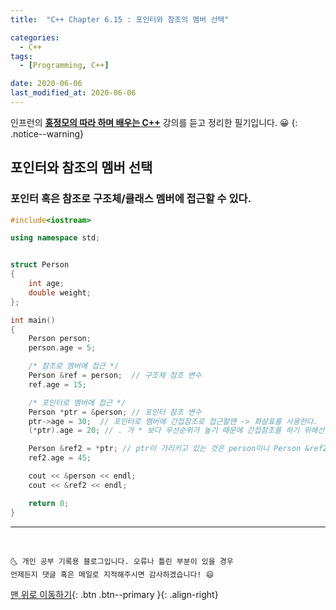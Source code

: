 ```yaml
---
title:  "C++ Chapter 6.15 : 포인터와 참조의 멤버 선택" 

categories:
  - C++
tags:
  - [Programming, C++]

date: 2020-06-06
last_modified_at: 2020-06-06
---
```

인프런의 **<u>홍정모의 따라 하며 배우는 C++</u>** 강의를 듣고 정리한 필기입니다. 😀
{: .notice--warning}

## 포인터와 참조의 멤버 선택

### 포인터 혹은 참조로 구조체/클래스 멤버에 접근할 수 있다.

```cpp
#include<iostream>

using namespace std;


struct Person
{
	int age;
	double weight;
};

int main()
{
	Person person;
	person.age = 5;

    /* 참조로 멤버에 접근 */
    Person &ref = person;  // 구조체 참조 변수
	ref.age = 15;

    /* 포인터로 멤버에 접근 */
	Person *ptr = &person; // 포인터 참조 변수
	ptr->age = 30;  // 포인터로 멤버에 간접참조로 접근할땐 -> 화살표를 사용한다.
	(*ptr).age = 20; // . 가 * 보다 우선순위가 높기 때문에 간접참조를 하기 위해선 *를 괄호로 감싸우어야 한다.

	Person &ref2 = *ptr; // ptr이 가리키고 있는 것은 person이니 Person &ref2 = person이나 마찬가지.
	ref2.age = 45;

	cout << &person << endl;
	cout << &ref2 << endl;

	return 0;
}

```

***
<br>

    🌜 개인 공부 기록용 블로그입니다. 오류나 틀린 부분이 있을 경우 
    언제든지 댓글 혹은 메일로 지적해주시면 감사하겠습니다! 😄

[맨 위로 이동하기](#){: .btn .btn--primary }{: .align-right}